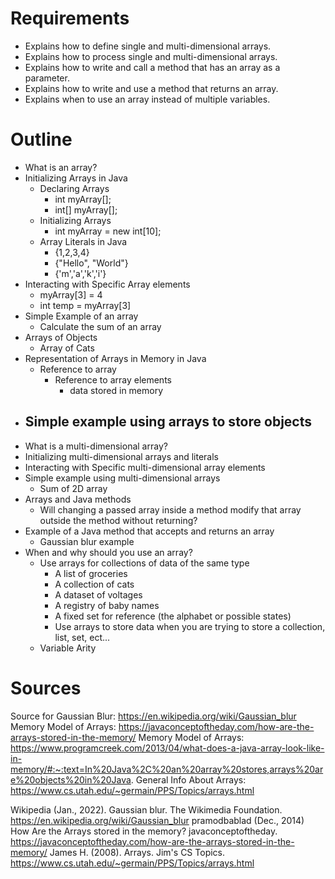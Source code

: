# Requirements
- Explains how to define single and multi-dimensional arrays.
- Explains how to process single and multi-dimensional arrays.
- Explains how to write and call a method that has an array as a parameter.
- Explains how to write and use a method that returns an array.
- Explains when to use an array instead of multiple variables.

# Outline
- What is an array?
- Initializing Arrays in Java
  - Declaring Arrays
    - int myArray[];
    - int[] myArray[];
  - Initializing Arrays
    - int myArray = new int[10];
  - Array Literals in Java
    - {1,2,3,4}
    - {"Hello", "World"}
    - {'m','a','k','i'}
- Interacting with Specific Array elements
  - myArray[3] = 4
  - int temp = myArray[3]
- Simple Example of an array
  - Calculate the sum of an array
- Arrays of Objects
  - Array of Cats
- Representation of Arrays in Memory in Java
  - Reference to array
    - Reference to array elements
      - data stored in memory
- Simple example using arrays to store objects
  - 
- What is a multi-dimensional array?
- Initializing multi-dimensional arrays and literals
- Interacting with Specific multi-dimensional array elements
- Simple example using multi-dimensional arrays
  - Sum of 2D array
- Arrays and Java methods
  - Will changing a passed array inside a method modify that array outside the method without returning?
- Example of a Java method that accepts and returns an array
  - Gaussian blur example
- When and why should you use an array?
  - Use arrays for collections of data of the same type
    - A list of groceries
    - A collection of cats
    - A dataset of voltages
    - A registry of baby names
    - A fixed set for reference (the alphabet or possible states)
    - Use arrays to store data when you are trying to store a collection, list, set, ect...
  - Variable Arity


# Sources
Source for Gaussian Blur: https://en.wikipedia.org/wiki/Gaussian_blur
Memory Model of Arrays: https://javaconceptoftheday.com/how-are-the-arrays-stored-in-the-memory/
Memory Model of Arrays: https://www.programcreek.com/2013/04/what-does-a-java-array-look-like-in-memory/#:~:text=In%20Java%2C%20an%20array%20stores,arrays%20are%20objects%20in%20Java.
General Info About Arrays: https://www.cs.utah.edu/~germain/PPS/Topics/arrays.html


Wikipedia (Jan., 2022). Gaussian blur. The Wikimedia Foundation. https://en.wikipedia.org/wiki/Gaussian_blur
pramodbablad (Dec., 2014) How Are the Arrays stored in the memory? javaconceptoftheday. https://javaconceptoftheday.com/how-are-the-arrays-stored-in-the-memory/
James H. (2008). Arrays. Jim's CS Topics. https://www.cs.utah.edu/~germain/PPS/Topics/arrays.html
